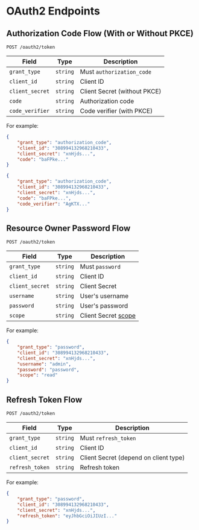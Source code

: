 # OAuth2 Endpoints


## Authorization Code Flow (With or Without PKCE)

`POST /oauth2/token`


| Field           | Type     | Description                    |
| --------------- | -------- | ------------------------------ |
| `grant_type`    | `string` | Must `authorization_code`      |
| `client_id`     | `string` | Client ID                      |
| `client_secret` | `string` | Client Secret   (without PKCE) |
| `code`          | `string` | Authorization code             |
| `code_verifier` | `string` | Code verifier (with PKCE)      |

For example:

```json
{
    "grant_type": "authorization_code",
    "client_id": "308994132968210433",
    "client_secret": "xnHjds...",
    "code": "baFPke..."
}
```

```json
{
    "grant_type": "authorization_code",
    "client_id": "308994132968210433",
    "client_secret": "xnHjds...",
    "code": "baFPke...",
    "code_verifier": "AgKTX..."
}
```

## Resource Owner Password Flow

`POST /oauth2/token`


| Field           | Type     | Description                                  |
| --------------- | -------- | -------------------------------------------- |
| `grant_type`    | `string` | Must `password`                              |
| `client_id`     | `string` | Client ID                                    |
| `client_secret` | `string` | Client Secret                                |
| `username`      | `string` | User's username                              |
| `password`      | `string` | User's password                              |
| `scope`         | `string` | Client Secret [scope](./references.md#scope) |

For example:

```json
{
    "grant_type": "password",
    "client_id": "308994132968210433",
    "client_secret": "xnHjds...",
    "username": "admin",
    "password": "password",
    "scope": "read"
}
```


## Refresh Token Flow

`POST /oauth2/token`


| Field           | Type     | Description                           |
| --------------- | -------- | ------------------------------------- |
| `grant_type`    | `string` | Must `refresh_token`                  |
| `client_id`     | `string` | Client ID                             |
| `client_secret` | `string` | Client Secret (depend on client type) |
| `refresh_token` | `string` | Refresh token                         |

For example:

```json
{
    "grant_type": "password",
    "client_id": "308994132968210433",
    "client_secret": "xnHjds...",
    "refresh_token": "eyJhbGciOiJIUzI..."
}
```
